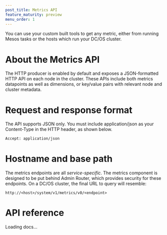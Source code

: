 ```yaml
---
post_title: Metrics API 
feature_maturity: preview
menu_order: 1
---
```


You can use your custom built tools to get any metric, either from running Mesos tasks or the hosts which run your DC/OS cluster. 


# About the Metrics API

The HTTP producer is enabled by default and exposes a JSON-formatted HTTP API on each node in the cluster. These APIs include both metrics datapoints as well as dimensions, or key/value pairs with relevant node and cluster metadata.

# Request and response format

The API supports JSON only. You must include application/json as your Content-Type in the HTTP header, as shown below.

```bash
Accept: application/json
```

# Hostname and base path
  
The metrics endpoints are all *service-specific*. The metrics component is designed to be put behind Admin Router, which provides security for these endpoints. On a DC/OS cluster, the final URL to query will resemble:

```
http://<host>/system/v1/metrics/v0/<endpoint>
```
# API reference

<div class="swagger-section">
  <div id="message-bar" class="swagger-ui-wrap message-success" data-sw-translate=""></div>
  <div id="swagger-ui-container" class="swagger-ui-wrap" data-api="/docs/1.9/api/metrics.yaml">

  <div class="info" id="api_info">
    <div class="info_title">Loading docs...</div>
  <div class="info_description markdown"></div>
</div>